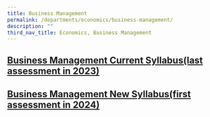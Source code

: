 ```yaml
---
title: Business Management
permalink: /departments/economics/business-management/
description: ""
third_nav_title: Economics, Business Management
---
```

## [Business Management Current Syllabus(last assessment in 2023)](/departments/economics/business-management/business-management-current-syllabus/)


## [Business Management New Syllabus(first assessment in 2024)](/departments/economics/business-management/business-management-new-syllabus/)